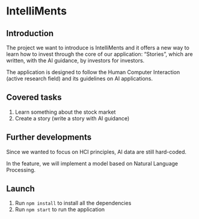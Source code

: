 # IntelliMents
## Introduction
The project we want to introduce is IntelliMents and it offers a new way to learn how to invest through the core of our application: “Stories”, which are written, with the AI guidance, by investors for investors.

The application is designed to follow the Human Computer Interaction (active research field) and its guidelines on AI applications.

## Covered tasks
1. Learn something about the stock market
2. Create a story (write a story with AI guidance)

## Further developments
Since we wanted to focus on HCI principles, AI data are still hard-coded. 

In the feature, we will implement a model based on Natural Language Processing.

## Launch
1) Run ```npm install``` to install all the dependencies
2) Run ```npm start``` to run the application


